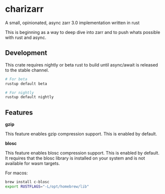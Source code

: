 # charizarr

A small, opinionated, async zarr 3.0 implementation written in rust

This is beginning as a way to deep dive into zarr and to push whats possible
with rust and async.

## Development

This crate requires nightly or beta rust to build until async/await is released to the stable channel.

```bash
# For beta
rustup default beta

# For nightly
rustup default nightly
```

## Features

**gzip**

This feature enables gzip compression support. This is enabled by default.

**blosc**

This feature enables blosc compression support. This is enabled by default. It requires that the blosc library is installed on your system and is not available for wasm targets.

For macos:
```bash
brew install c-blosc
export RUSTFLAGS="-L/opt/homebrew/lib"
```
